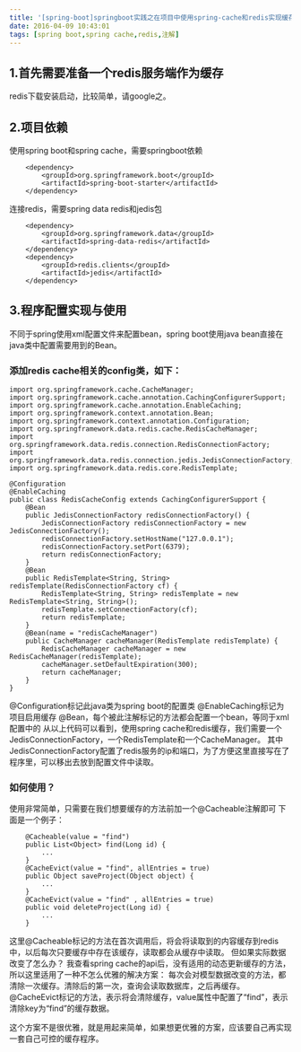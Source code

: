 ```yaml
---
title: '[spring-boot]springboot实践之在项目中使用spring-cache和redis实现缓存'
date: 2016-04-09 10:43:01
tags: [spring boot,spring cache,redis,注解]
---
```


## 1.首先需要准备一个redis服务端作为缓存
redis下载安装启动，比较简单，请google之。

## 2.项目依赖
使用spring boot和spring cache，需要springboot依赖
```
    <dependency>
        <groupId>org.springframework.boot</groupId>
        <artifactId>spring-boot-starter</artifactId>
    </dependency>
```
连接redis，需要spring data redis和jedis包
```
    <dependency>
        <groupId>org.springframework.data</groupId>
        <artifactId>spring-data-redis</artifactId>
    </dependency>
    <dependency>
        <groupId>redis.clients</groupId>
        <artifactId>jedis</artifactId>
    </dependency>
```

## 3.程序配置实现与使用
不同于spring使用xml配置文件来配置bean，spring boot使用java bean直接在java类中配置需要用到的Bean。

### 添加redis cache相关的config类，如下：
```
import org.springframework.cache.CacheManager;
import org.springframework.cache.annotation.CachingConfigurerSupport;
import org.springframework.cache.annotation.EnableCaching;
import org.springframework.context.annotation.Bean;
import org.springframework.context.annotation.Configuration;
import org.springframework.data.redis.cache.RedisCacheManager;
import org.springframework.data.redis.connection.RedisConnectionFactory;
import org.springframework.data.redis.connection.jedis.JedisConnectionFactory;
import org.springframework.data.redis.core.RedisTemplate;

@Configuration
@EnableCaching
public class RedisCacheConfig extends CachingConfigurerSupport {
    @Bean
    public JedisConnectionFactory redisConnectionFactory() {
        JedisConnectionFactory redisConnectionFactory = new JedisConnectionFactory();
        redisConnectionFactory.setHostName("127.0.0.1");
        redisConnectionFactory.setPort(6379);
        return redisConnectionFactory;
    }
    @Bean
    public RedisTemplate<String, String> redisTemplate(RedisConnectionFactory cf) {
        RedisTemplate<String, String> redisTemplate = new RedisTemplate<String, String>();
        redisTemplate.setConnectionFactory(cf);
        return redisTemplate;
    }
    @Bean(name = "redisCacheManager")
    public CacheManager cacheManager(RedisTemplate redisTemplate) {
        RedisCacheManager cacheManager = new RedisCacheManager(redisTemplate);
        cacheManager.setDefaultExpiration(300);
        return cacheManager;
    }
}
```
@Configuration标记此java类为spring boot的配置类
@EnableCaching标记为项目启用缓存
@Bean，每个被此注解标记的方法都会配置一个bean，等同于xml配置中的<bean>
从以上代码可以看到，使用spring cache和redis缓存，我们需要一个JedisConnectionFactory，一个RedisTemplate和一个CacheManager。
其中JedisConnectionFactory配置了redis服务的ip和端口，为了方便这里直接写在了程序里，可以移出去放到配置文件中读取。

### 如何使用？
使用非常简单，只需要在我们想要缓存的方法前加一个@Cacheable注解即可
下面是一个例子：
```
    @Cacheable(value = "find")
    public List<Object> find(Long id) {
        ...
    }
    @CacheEvict(value = "find", allEntries = true)
    public Object saveProject(Object object) {
        ...
    }
    @CacheEvict(value = "find" , allEntries = true)
    public void deleteProject(Long id) {
        ...
    }
```
这里@Cacheable标记的方法在首次调用后，将会将读取到的内容缓存到redis中，以后每次只要缓存中存在该缓存，读取都会从缓存中读取。
但如果实际数据改变了怎么办？
我查看spring cache的api后，没有适用的动态更新缓存的方法，所以这里适用了一种不怎么优雅的解决方案：
每次会对模型数据改变的方法，都清除一次缓存。清除后的第一次，查询会读取数据库，之后再缓存。
@CacheEvict标记的方法，表示将会清除缓存，value属性中配置了“find”，表示清除key为“find”的缓存数据。

这个方案不是很优雅，就是用起来简单，如果想更优雅的方案，应该要自己再实现一套自己可控的缓存程序。